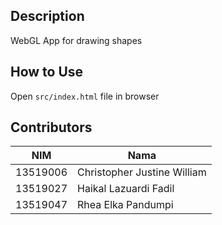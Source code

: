 ## Description
WebGL App for drawing shapes

## How to Use
Open ```src/index.html``` file in browser

## Contributors
| NIM      |Nama                          |
| ---------| ---------------------------- |
| 13519006 | Christopher Justine William  |
| 13519027 | Haikal Lazuardi Fadil        |
| 13519047 | Rhea Elka Pandumpi           |
